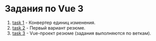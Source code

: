 # Задания по Vue 3

1. [task 1](/task3-1/) - Конвертер единиц изменения.
2. [task 2](/task3-2/) - Первый вариант резюме.
3. [task 3](/task-5/) - Vue-проект резюме (задания выполняются по веткам).
